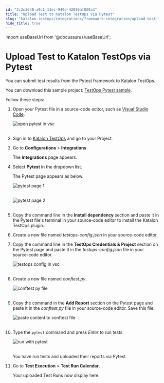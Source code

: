 ```yaml
---
id: "2c2c3640-a9c1-11ec-949d-42010af000a3"
title: "Upload Test to Katalon TestOps via Pytest"
slug: "katalon-testops/integrations/framework-integration/upload-test-to-katalon-testops-via-pytest"
hide_title: true
---
```

import useBaseUrl from '@docusaurus/useBaseUrl';


# <a id="id" class="anchor_top_offset"/><a id="ariaid-title1" class="anchor_top_offset"/>Upload Test to Katalon TestOps via Pytest

<p xmlns="http://www.w3.org/1999/xhtml" className="p">You can submit test results from the Pytest framework to Katalon   TestOps.</p> 
<p xmlns="http://www.w3.org/1999/xhtml" className="p">You can download this sample project: <a className="xref j-external-link" href="https://github.com/katalon-studio/testops-report-js.git" target="_blank">TestOps     Pytest sample</a>.</p> 
<p xmlns="http://www.w3.org/1999/xhtml" className="p">Follow these steps:</p> 
<ol xmlns="http://www.w3.org/1999/xhtml" className="ol"><li className="li">     <p className="p">Open your Pytest file in a source-code editor, such as <a className="xref j-external-link" href="https://code.visualstudio.com" target="_blank">Visual Studio Code</a>.</p>     <p className="p">       <img className="image" src={useBaseUrl("https://github.com/katalon-studio/docs-images/raw/master/katalon-analytics/docs/kt-upload-test-pytest/kt_open_file_pytest.png")} alt="open pytest in vsc" /><br /><br />     </p>   </li><li className="li">     <p className="p">Sign in to <a className="xref j-external-link" href="https://testops.katalon.io/login" target="_blank">Katalon         TestOps</a> and go to your Project.</p>   </li><li className="li">     <p className="p">Go to <strong className="ph b">Configurations</strong> &gt;       <strong className="ph b">Integrations</strong>.</p>     <p className="p">The <strong className="ph b">Integrations</strong> page appears.</p>   </li><li className="li">     <p className="p">Select <strong className="ph b">Pytest</strong> in the dropdown list.</p>     <p className="p">The Pytest page appears as below.</p>     <p className="p">       <img className="image" src={useBaseUrl("https://github.com/katalon-studio/docs-images/raw/master/katalon-analytics/docs/kt-upload-test-pytest/pytest-page-1.png")} alt="pytest page 1" /><br /><br />     </p>     <p className="p">       <img className="image" src={useBaseUrl("https://github.com/katalon-studio/docs-images/raw/master/katalon-analytics/docs/kt-upload-test-pytest/pytest-page-2.png")} alt="pytest page 2" /><br /><br />     </p>   </li><li className="li">     <p className="p">Copy the command line in the <strong className="ph b">Install dependency</strong>       section and paste it in the Pytest file's terminal in your       source-code editor to install the Katalon TestOps plugin.</p>   </li><li className="li">     <p className="p">Create a new file named <em className="ph i">testops-config.json</em> in your       source-code editor.</p>   </li><li className="li">     <p className="p">Copy the command line in the <strong className="ph b">TestOps Credentials &amp;         Project</strong> section on the Pytest page and paste it in the       <em className="ph i">testops-config.json</em> file in your source-code editor.</p>     <p className="p">       <img className="image" src={useBaseUrl("https://github.com/katalon-studio/docs-images/raw/master/katalon-analytics/docs/kt-upload-test-pytest/kt_paste_testops_config_1.png")} alt="testops config in vsc" /><br /><br />     </p>   </li><li className="li">     <p className="p">Create a new file named <em className="ph i">conftest.py</em>.</p>     <p className="p">       <img className="image" src={useBaseUrl("https://github.com/katalon-studio/docs-images/raw/master/katalon-analytics/docs/kt-upload-test-pytest/kt_open_conftest_py_1.png")} alt="conftest py file" /><br /><br />     </p>   </li><li className="li">     <p className="p">Copy the command in the <strong className="ph b">Add Report</strong> section on       the Pytest page and paste it in the <em className="ph i">conftest.py</em> file in       your source-code editor. Save this file.</p>     <p className="p">       <img className="image" src={useBaseUrl("https://github.com/katalon-studio/docs-images/raw/master/katalon-analytics/docs/kt-upload-test-pytest/kt_paste_conftest_py_1.png")} alt="paste content to conftest file" /><br /><br />     </p>   </li><li className="li">     <p className="p">Type the <code className="ph codeph">pytest</code> command and press <em className="ph i">Enter</em> to       run tests.</p>     <p className="p">       <img className="image" src={useBaseUrl("https://github.com/katalon-studio/docs-images/raw/master/katalon-analytics/docs/kt-upload-test-pytest/kt_command_python_test_1.png")} alt="run with pytest" /><br /><br />     </p>     <p className="p">You have run tests and uploaded their reports via Pytest.</p>   </li><li className="li">     <p className="p">Go to <strong className="ph b">Test Execution</strong> &gt; <strong className="ph b">Test Run         Calendar</strong>.</p>     <p className="p">Your uploaded Test Runs now display here.</p>   </li></ol> 
